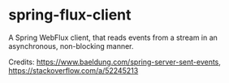 # spring-flux-client
 A Spring WebFlux client, that reads events from a stream in an asynchronous, non-blocking manner.
 
 Credits: 
 https://www.baeldung.com/spring-server-sent-events,
 https://stackoverflow.com/a/52245213
